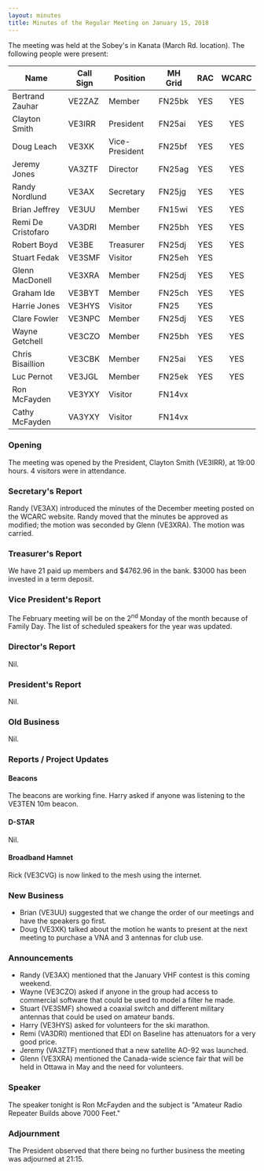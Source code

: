 ```yaml
---
layout: minutes
title: Minutes of the Regular Meeting on January 15, 2018
---
```


The meeting was held at the Sobey's in Kanata (March Rd. location).
The following people were present:

| Name             | Call Sign | Position       | MH Grid | RAC | WCARC |
|------------------|-----------|----------------|---------|:---:|:-----:|
| Bertrand Zauhar  | VE2ZAZ    | Member         | FN25bk  | YES |  YES  |
| Clayton Smith    | VE3IRR    | President      | FN25ai  | YES |  YES  |
| Doug Leach       | VE3XK     | Vice-President | FN25bf  | YES |  YES  |
| Jeremy Jones     | VA3ZTF    | Director       | FN25ag  | YES |  YES  |
| Randy Nordlund   | VE3AX     | Secretary      | FN25jg  | YES |  YES  |
| Brian Jeffrey    | VE3UU     | Member         | FN15wi  | YES |  YES  |
| Remi De Cristofaro | VA3DRI  | Member         | FN25bh  | YES |  YES  |
| Robert Boyd      | VE3BE     | Treasurer      | FN25dj  | YES |  YES  |
| Stuart Fedak     | VE3SMF    | Visitor        | FN25eh  | YES |       |
| Glenn MacDonell  | VE3XRA    | Member         | FN25dj  | YES |  YES  |
| Graham Ide       | VE3BYT    | Member         | FN25ch  | YES |  YES  |
| Harrie Jones     | VE3HYS    | Visitor        | FN25    | YES |       |
| Clare Fowler     | VE3NPC    | Member         | FN25dj  | YES |  YES  |
| Wayne Getchell   | VE3CZO    | Member         | FN25bh  | YES |  YES  |
| Chris Bisaillion | VE3CBK    | Member         | FN25ai  | YES |  YES  |
| Luc Pernot       | VE3JGL    | Member         | FN25ek  | YES |  YES  |
| Ron McFayden     | VE3YXY    | Visitor        | FN14vx  |     |       |
| Cathy McFayden   | VA3YXY    | Visitor        | FN14vx  |     |       |

### Opening

The meeting was opened by the President, Clayton Smith (VE3IRR), at 19:00 hours.
4 visitors were in attendance.

### Secretary's Report

Randy (VE3AX) introduced the minutes of the December meeting posted on the WCARC website.
Randy moved that the minutes be approved as modified; the motion was seconded by Glenn (VE3XRA).
The motion was carried.

### Treasurer's Report

We have 21 paid up members and $4762.96 in the bank. $3000 has been invested in a term deposit.

### Vice President's Report

The February meeting will be on the 2<sup>nd</sup> Monday of the month because of Family Day.
The list of scheduled speakers for the year was updated.

### Director's Report

Nil.

### President's Report

Nil.

### Old Business

Nil.

### Reports / Project Updates

#### Beacons

The beacons are working fine.
Harry asked if anyone was listening to the VE3TEN 10m beacon.

#### D-STAR

Nil.

#### Broadband Hamnet

Rick (VE3CVG) is now linked to the mesh using the internet.

### New Business

* Brian (VE3UU) suggested that we change the order of our meetings and have the speakers go first.
* Doug (VE3XK) talked about the motion he wants to present at the next meeting to purchase a VNA and 3 antennas for club use.

### Announcements

* Randy (VE3AX) mentioned that the January VHF contest is this coming weekend.
* Wayne (VE3CZO) asked if anyone in the group had access to commercial software that could be used to model a filter he made.
* Stuart (VE3SMF) showed a coaxial switch and different military antennas that could be used on amateur bands.
* Harry (VE3HYS) asked for volunteers for the ski marathon.
* Remi (VA3DRI) mentioned that EDI on Baseline has attenuators for a very good price.
* Jeremy (VA3ZTF) mentioned that a new satellite AO-92 was launched.
* Glenn (VE3XRA) mentioned the Canada-wide science fair that will be held in Ottawa in May and the need for volunteers.

### Speaker

The speaker tonight is Ron McFayden and the subject is "Amateur Radio Repeater Builds above 7000 Feet."

### Adjournment

The President observed that there being no further business the meeting was
adjourned at 21:15.
